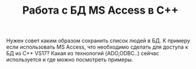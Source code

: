 ﻿---
title: "Работа с БД MS Access в С++"
se.owner.user_id: 304078
se.owner.display_name: "Олег"
se.owner.link: "https://ru.stackoverflow.com/users/304078/%d0%9e%d0%bb%d0%b5%d0%b3"
se.link: "https://ru.stackoverflow.com/questions/860645/%d0%a0%d0%b0%d0%b1%d0%be%d1%82%d0%b0-%d1%81-%d0%91%d0%94-ms-access-%d0%b2-%d0%a1"
se.question_id: 860645
se.post_type: question
se.score: 1
---
<p>Нужен совет каким образом сохранить список людей в БД. 
К примеру если использовать MS Access, что необходимо сделать для доступа к БД из C++ VS17? Какая из технологий (ADO,ODBC..) сейчас используется и где можно посмотреть примеры.</p>
